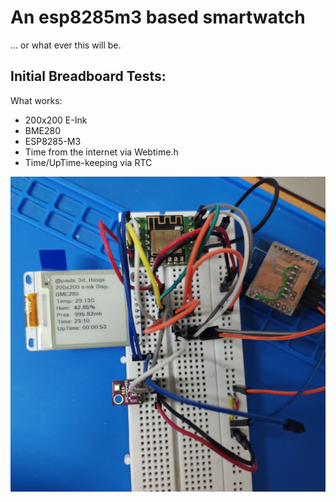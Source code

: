 # An esp8285m3 based smartwatch

... or what ever this will be.

## Initial Breadboard Tests:

What works:

- 200x200 E-Ink
- BME280
- ESP8285-M3
- Time from the internet via Webtime.h
- Time/UpTime-keeping via RTC

![breadboard.jpg](./breadboard.jpg)